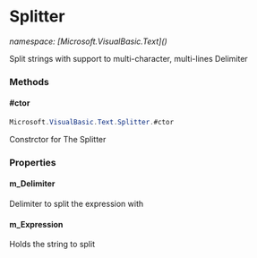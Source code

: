 ﻿# Splitter
_namespace: [Microsoft.VisualBasic.Text](<a href="#" onClick="load('/docs/Microsoft.VisualBasic.Text/index.md')"></a>)_

Split strings with support to multi-character, multi-lines Delimiter



### Methods

#### #ctor
```csharp
Microsoft.VisualBasic.Text.Splitter.#ctor
```
Constrctor for The Splitter


### Properties

#### m_Delimiter
Delimiter to split the expression with
#### m_Expression
Holds the string to split
